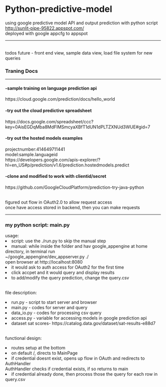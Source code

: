 # Python-predictive-model
using google predictive model API and output prediction with python script
<br>http://sunlit-pipe-95822.appspot.com/
<br>deployed with google appcfg to  appspot 
<hr>
<br> todos future - front end view, sample data view, load file system for new queries

<h3>Traning Docs</h3>
<hr>
<h4>-sample training on language prediction api</h4>
https://cloud.google.com/prediction/docs/hello_world
<br>
<h4>-try out the cloud predictive spreadsheet</h4>
https://docs.google.com/spreadsheet/ccc?key=0AisEGDqMba8MdFlMSmcyaXBfT1dUN1dPLTZXNUd3WUE#gid=7
<br>
<h4>-try out the hosted models examples </h4>
projectnumber:414649711441
<br>model:sample.languageid
<br>https://developers.google.com/apis-explorer/?hl=en_US#p/prediction/v1.6/prediction.hostedmodels.predict

<h4>-clone and modified to work with clientid/secret </h4>
https://github.com/GoogleCloudPlatform/prediction-try-java-python

<br> figured out flow in OAuth2.0 to allow request access
<br> once have access stored in backend, then you can make requests

<hr>
<h3> my python script: main.py</h3>
usage:
<li> script: use the ./run.py to skip the manual step</li>
<li> manual: while inside the folder and hav google_appengine at home directory, in terminal run
<br> ~/google_appengine/dev_appserver.py ./
<br> open browser at http://localhost:8080</li>
<li> it would ask to auth access for OAuth2 for the first time</li>
<li> click accpet and it would query and display results</li>
<li> to add/modify the query prediction, change the query.csv </li>

<br> file description:
<li> run.py - script to start server and browser</li>
<li> main.py - codes for server and query</li>
<li> data_io.py - codes for processing csv query</li>
<li> access.py - variable for accessing models in google prediction api</li>
<li> dataset sat scores- https://catalog.data.gov/dataset/sat-results-e88d7

<br> functional design:
<li> routes setup at the bottom</li>
<li> on default /, directs to MainPage </li>
<li> if credential doesnt exist, opens up flow in OAuth and redirects to AuthHandler
<br> AuthHandler checks if credential exists, if so returns to main</li>
<li> if credential already done, then process those the query for each row in query.csv</li>
